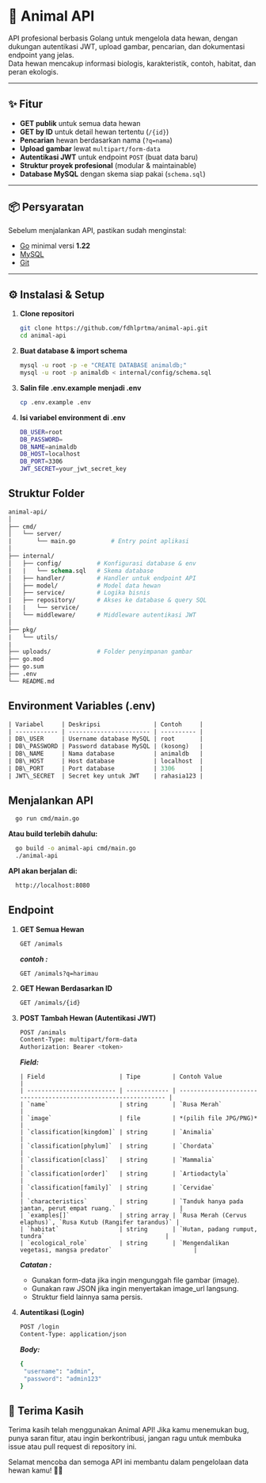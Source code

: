 # 🦌 Animal API

   API profesional berbasis Golang untuk mengelola data hewan, dengan dukungan autentikasi JWT, upload gambar, pencarian, dan dokumentasi endpoint yang jelas.  
   Data hewan mencakup informasi biologis, karakteristik, contoh, habitat, dan peran ekologis.

---

## ✨ Fitur

   - **GET publik** untuk semua data hewan
   - **GET by ID** untuk detail hewan tertentu (`/{id}`)
   - **Pencarian** hewan berdasarkan nama (`?q=nama`)
   - **Upload gambar** lewat `multipart/form-data`
   - **Autentikasi JWT** untuk endpoint `POST` (buat data baru)
   - **Struktur proyek profesional** (modular & maintainable)
   - **Database MySQL** dengan skema siap pakai (`schema.sql`)

---

## 📦 Persyaratan

   Sebelum menjalankan API, pastikan sudah menginstal:
   
   - [Go](https://go.dev/dl/) minimal versi **1.22**
   - [MySQL](https://dev.mysql.com/downloads/)
   - [Git](https://git-scm.com/downloads)

---

## ⚙️ Instalasi & Setup
   
   1. **Clone repositori**
      ```bash
      git clone https://github.com/fdhlprtma/animal-api.git
      cd animal-api
   2. **Buat database & import schema**
      ```bash
      mysql -u root -p -e "CREATE DATABASE animaldb;"
      mysql -u root -p animaldb < internal/config/schema.sql
   3. **Salin file .env.example menjadi .env**
      ```bash
      cp .env.example .env
      ```
   4. **Isi variabel environment di .env**
      ```bash
      DB_USER=root
      DB_PASSWORD=
      DB_NAME=animaldb
      DB_HOST=localhost
      DB_PORT=3306
      JWT_SECRET=your_jwt_secret_key

## Struktur Folder
  ```graphql
  animal-api/
  │
  ├── cmd/
  │   └── server/
  |       └── main.go          # Entry point aplikasi
  │
  ├── internal/
  │   ├── config/          # Konfigurasi database & env
  |   |   └── schema.sql   # Skema database
  │   ├── handler/         # Handler untuk endpoint API
  │   ├── model/           # Model data hewan
  │   ├── service/         # Logika bisnis
  |   ├── repository/      # Akses ke database & query SQL
  |   |   └── service/
  │   └── middleware/      # Middleware autentikasi JWT
  │
  ├── pkg/
  |   └── utils/
  |
  ├── uploads/             # Folder penyimpanan gambar
  ├── go.mod
  ├── go.sum
  ├── .env
  └── README.md
```
## Environment Variables (.env)
  ```graphql
  | Variabel     | Deskripsi               | Contoh     |
  | ------------ | ----------------------- | ---------- |
  | DB\_USER     | Username database MySQL | root       |
  | DB\_PASSWORD | Password database MySQL | (kosong)   |
  | DB\_NAME     | Nama database           | animaldb   |
  | DB\_HOST     | Host database           | localhost  |
  | DB\_PORT     | Port database           | 3306       |
  | JWT\_SECRET  | Secret key untuk JWT    | rahasia123 |
```

## Menjalankan API
  ```bash
    go run cmd/main.go
  ```
  **Atau build terlebih dahulu:**
  ```bash
    go build -o animal-api cmd/main.go
    ./animal-api
  ```
  **API akan berjalan di:**
  ```bash
    http://localhost:8080
  ```

## Endpoint 
   1. **GET Semua Hewan**
      ```bash
      GET /animals
      ```
      ***contoh :***
      ```hash
      GET /animals?q=harimau
   2. **GET Hewan Berdasarkan ID**
      ```bash
      GET /animals/{id}
   3. **POST Tambah Hewan (Autentikasi JWT)**
      ```bash
      POST /animals
      Content-Type: multipart/form-data
      Authorization: Bearer <token>
      ```
      ***Field:***
      ```graphsql
      | Field                     | Tipe         | Contoh Value                                                    |
      | ------------------------- | ------------ | --------------------------------------------------------------- |
      | `name`                    | string       | `Rusa Merah`                                                    |
      | `image`                   | file         | *(pilih file JPG/PNG)*                                          |
      | `classification[kingdom]` | string       | `Animalia`                                                      |
      | `classification[phylum]`  | string       | `Chordata`                                                      |
      | `classification[class]`   | string       | `Mammalia`                                                      |
      | `classification[order]`   | string       | `Artiodactyla`                                                  |
      | `classification[family]`  | string       | `Cervidae`                                                      |
      | `characteristics`         | string       | `Tanduk hanya pada jantan, perut empat ruang.`                  |
      | `examples[]`              | string array | `Rusa Merah (Cervus elaphus)`, `Rusa Kutub (Rangifer tarandus)` |
      | `habitat`                 | string       | `Hutan, padang rumput, tundra`                                  |
      | `ecological_role`         | string       | `Mengendalikan vegetasi, mangsa predator`                       |
      ```
      ***Catatan :***
      - Gunakan form-data jika ingin mengunggah file gambar (image).
      - Gunakan raw JSON jika ingin menyertakan image_url langsung.
      - Struktur field lainnya sama persis.
   
   5. **Autentikasi (Login)**
      ```bash
      POST /login
      Content-Type: application/json
      ```
      ***Body:***
      ```bash
      {
       "username": "admin",
       "password": "admin123"
      }
      ```

## 🙏 Terima Kasih
   Terima kasih telah menggunakan Animal API!
   Jika kamu menemukan bug, punya saran fitur, atau ingin berkontribusi, jangan ragu untuk membuka issue atau pull request di repository ini.
   
   Selamat mencoba dan semoga API ini membantu dalam pengelolaan data hewan kamu! 🦌🚀
